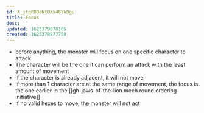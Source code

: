 ```yaml
---
id: X_jtqPBBeNtOXx46YkBgu
title: Focus
desc: ''
updated: 1625379078165
created: 1625378877758
---
```


- before anything, the monster will focus on one specific character to attack
- The character will be the one it can perform an attack with the least amount of movement
- If the character is already adjacent, it will not move
- If more than 1 character are at the same range of movement, the focus is the one earlier in the [[gh-jaws-of-the-lion.mech.round.ordering-initiative]]
- If no valid hexes to move, the monster will not act
